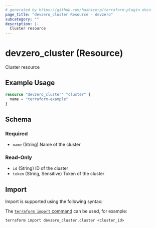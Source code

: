 ```yaml
---
# generated by https://github.com/hashicorp/terraform-plugin-docs
page_title: "devzero_cluster Resource - devzero"
subcategory: ""
description: |-
  Cluster resource
---
```


# devzero_cluster (Resource)

Cluster resource

## Example Usage

```terraform
resource "devzero_cluster" "cluster" {
  name = "terraform-example"
}
```

<!-- schema generated by tfplugindocs -->
## Schema

### Required

- `name` (String) Name of the cluster

### Read-Only

- `id` (String) ID of the cluster
- `token` (String, Sensitive) Token of the cluster

## Import

Import is supported using the following syntax:

The [`terraform import` command](https://developer.hashicorp.com/terraform/cli/commands/import) can be used, for example:

```shell
terraform import devzero_cluster.cluster <cluster_id>
```
